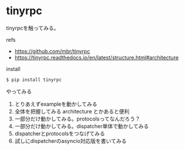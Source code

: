 # tinyrpc

tinyrpcを触ってみる。

refs

- https://github.com/mbr/tinyrpc
- https://tinyrpc.readthedocs.io/en/latest/structure.html#architecture

install

```console
$ pip install tinyrpc
```

やってみる

1. とりあえずexampleを動かしてみる
2. 全体を把握してみる architecture とかあると便利
3. 一部分だけ動かしてみる。protocolsってなんだろう？
4. 一部分だけ動かしてみる。dispatcher単体で動かしてみる
5. dispatcherとprotocolsをつなげてみる
6. 試しにdispatcherのasyncio対応版を書いてみる
